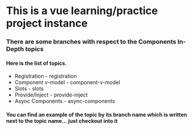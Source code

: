 # This is a vue learning/practice project instance

### There are some branches with respect to the Components In-Depth topics
#### Here is the list of topics.

* Registration - registration
* Component v-model - component-v-model
* Slots - slots
* Provide/Inject - provide-inject
* Async Components - async-components

#### You can find an example of the topic by its branch name which is written next to the topic name... just checkout into it
